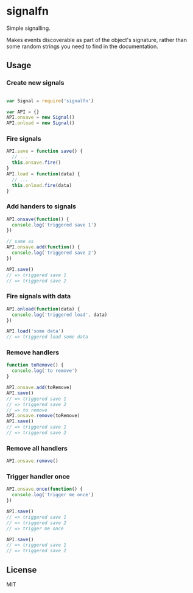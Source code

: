 # signalfn

Simple signalling.

Makes events discoverable as part of the object's signature, rather
than some random strings you need to find in the documentation.

## Usage

### Create new signals

```js

var Signal = require('signalfn')

var API = {}
API.onsave = new Signal()
API.onload = new Signal()

```

### Fire signals

```js
API.save = function save() {
  // ...
  this.onsave.fire()
}
API.load = function(data) {
  // ...
  this.onload.fire(data)
}
```

### Add handers to signals

```js
API.onsave(function() {
  console.log('triggered save 1')
})

// same as
API.onsave.add(function() {
  console.log('triggered save 2')
})

API.save()
// => triggered save 1
// => triggered save 2
```

### Fire signals with data

```js
API.onload(function(data) {
  console.log('triggered load', data)
})

API.load('some data')
// => triggered load some data
```
### Remove handlers

```js
function toRemove() {
  console.log('to remove')
}

API.onsave.add(toRemove)
API.save()
// => triggered save 1
// => triggered save 2
// => to remove
API.onsave.remove(toRemove)
API.save()
// => triggered save 1
// => triggered save 2
```

### Remove all handlers

```js
API.onsave.remove()
```

### Trigger handler once

```js
API.onsave.once(function() {
  console.log('trigger me once')
})

API.save()
// => triggered save 1
// => triggered save 2
// => trigger me once

API.save()
// => triggered save 1
// => triggered save 2
```

## License

MIT
